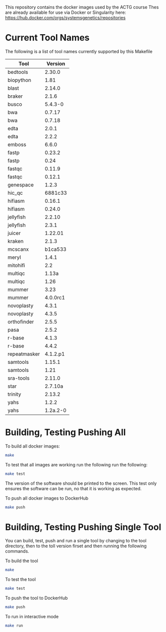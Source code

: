 This repository contains the docker images used by the ACTG course Thes are already available for use via Docker or Singularity here: https://hub.docker.com/orgs/systemsgenetics/repositories


Current Tool Names
==================
The following is a list of tool names currently supported by this Makefile

| Tool | Version |
| ---- | ------- |
| bedtools | 2.30.0 |
| biopython | 1.81 |
| blast | 2.14.0 |
| braker | 2.1.6 |
| busco | 5.4.3-0 |
| bwa | 0.7.17 |
| bwa | 0.7.18 |
| edta | 2.0.1 |
| edta | 2.2.2 |
| emboss | 6.6.0 |
| fastp | 0.23.2 |
| fastp | 0.24 |
| fastqc | 0.11.9 |
| fastqc | 0.12.1 |
| genespace | 1.2.3 |
| hic_qc | 6881c33 |
| hifiasm | 0.16.1 |
| hifiasm | 0.24.0 |
| jellyfish | 2.2.10 |
| jellyfish | 2.3.1 |
| juicer | 1.22.01 |
| kraken | 2.1.3 |
| mcscanx | b1ca533 |
| meryl | 1.4.1 |
| mitohifi | 2.2 |
| multiqc | 1.13a |
| multiqc | 1.26 |
| mummer | 3.23 |
| mummer | 4.0.0rc1 |
| novoplasty | 4.3.1 |
| novoplasty | 4.3.5 |
| orthofinder | 2.5.5 |
| pasa | 2.5.2 |
| r-base | 4.1.3 |
| r-base | 4.4.2 |
| repeatmasker | 4.1.2.p1 |
| samtools | 1.15.1 |
| samtools | 1.21 |
| sra-tools | 2.11.0 |
| star | 2.7.10a |
| trinity | 2.13.2 |
| yahs | 1.2.2 |
| yahs | 1.2a.2-0 |

Building, Testing Pushing All
=============================
To build all docker images:
```bash
make
```

To test that all images are working run the following run the following:
```bash
make test
```
The version of the software should be printed to the screen. This test only ensures the software can be run, no that it is working as expected.

To push all docker images to DockerHub
```bash
make push
```

Building, Testing Pushing Single Tool
=====================================
You can build, test, push and run a single tool by changing to the tool directory, then to the toll version firset and then running the following commands.


To build the tool
```bash
make
```

To test the tool
```bash
make test
```
To push the tool to DockerHub
```bash
make push
```
To run in interactive mode
```bash
make run
```
